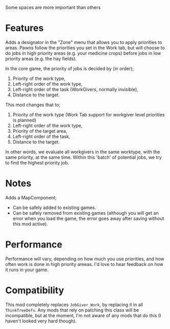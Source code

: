 Some spaces are more important than others

# Features
Adds a designator in the "Zone" menu that allows you to apply priorities to areas. Pawns follow the priorities you set in the Work tab, but will choose to do jobs in high priority areas (e.g. your medicine crops) before jobs in low priority areas (e.g. the hay fields).

In the core game, the priority of jobs is decided by (in order);
  1) Priority of the work type,
  2) Left-right order of the work type,
  3) Left-right order of the task (WorkGivers, normally invisible),
  4) Distance to the target.

This mod changes that to;  
  1) Priority of the work type (Work Tab support for workgiver level priorities is planned)
  2) Left-right order of the work type,
  3) Priority of the target area,
  4) Left-right order of the task,
  5) Distance to the target.

In other words, we evaluate all workgivers in the same worktype, with the same priority, at the same time. Within this 'batch' of potential jobs, we try to find the highest priority job.

# Notes
Adds a MapComponent; 
 - Can be safely added to existing games.
 - Can be safely removed from existing games (although you will get an error when you load the game, the error goes away after saving without this mod active).

# Performance
Performance will vary, depending on how much you use priorities, and how often work is done in high priority areeas. I'd love to hear feedback on how it runs in your game.

# Compatibility
This mod completely replaces `JobGiver_Work`, by replacing it in all `ThinkTreeDefs`. Any mods that rely on patching this class will be incompatible, but at the moment, I'm not aware of any mods that do this (I haven't looked very hard though).